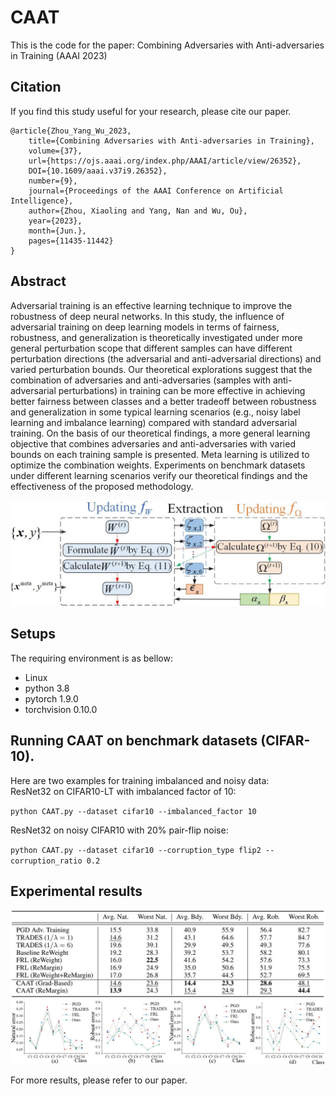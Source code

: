 # CAAT
 
This is the code for the paper: Combining Adversaries with Anti-adversaries in Training (AAAI 2023)<br>

Citation
--------
If you find this study useful for your research, please cite our paper.
```
@article{Zhou_Yang_Wu_2023,
    title={Combining Adversaries with Anti-adversaries in Training},
    volume={37},
    url={https://ojs.aaai.org/index.php/AAAI/article/view/26352},
    DOI={10.1609/aaai.v37i9.26352},
    number={9},
    journal={Proceedings of the AAAI Conference on Artificial Intelligence},
    author={Zhou, Xiaoling and Yang, Nan and Wu, Ou},
    year={2023},
    month={Jun.},
    pages={11435-11442}
}
```
Abstract
--------
Adversarial training is an effective learning technique to improve the robustness of deep neural networks. In this study, the influence of adversarial training on deep learning models in terms of fairness, robustness, and generalization is theoretically investigated under more general perturbation scope that different samples can have different perturbation directions (the adversarial and anti-adversarial directions) and varied perturbation bounds. Our theoretical explorations suggest that the combination of adversaries and anti-adversaries (samples with anti-adversarial perturbations) in training can be more effective in achieving better fairness between classes and a better tradeoff between robustness and generalization in some typical learning scenarios (e.g., noisy label learning and imbalance learning) compared with standard adversarial training. On the basis of our theoretical findings, a more general learning objective that combines adversaries and anti-adversaries with varied bounds on each training sample is presented. Meta learning is utilized to optimize the combination weights. Experiments on benchmark datasets under different learning scenarios verify our theoretical findings and the effectiveness of the proposed methodology.

![CAAT](./img/CAAT.jpg)

Setups
-------  
The requiring environment is as bellow:<br>
* Linux<br>
* python 3.8<br>
* pytorch 1.9.0<br>
* torchvision 0.10.0<br>

Running CAAT on benchmark datasets (CIFAR-10).
-------  
Here are two examples for training imbalanced and noisy data:<br>
ResNet32 on CIFAR10-LT with imbalanced factor of 10:<br>

`python CAAT.py --dataset cifar10 --imbalanced_factor 10`

ResNet32 on noisy CIFAR10 with 20\% pair-flip noise:<br>

`python CAAT.py --dataset cifar10 --corruption_type flip2 --corruption_ratio 0.2`

Experimental results
--------------------
![standard](./img/standard.jpg)
![imbalance](./img/imbalance.jpg)

For more results, please refer to our paper. 
